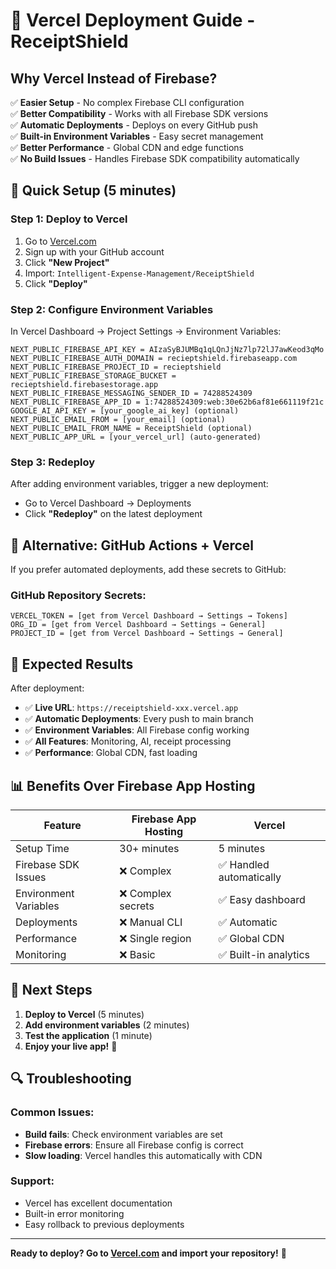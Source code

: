 # 🚀 Vercel Deployment Guide - ReceiptShield

## Why Vercel Instead of Firebase?

✅ **Easier Setup** - No complex Firebase CLI configuration  
✅ **Better Compatibility** - Works with all Firebase SDK versions  
✅ **Automatic Deployments** - Deploys on every GitHub push  
✅ **Built-in Environment Variables** - Easy secret management  
✅ **Better Performance** - Global CDN and edge functions  
✅ **No Build Issues** - Handles Firebase SDK compatibility automatically  

## 🎯 **Quick Setup (5 minutes)**

### Step 1: Deploy to Vercel
1. Go to [Vercel.com](https://vercel.com/)
2. Sign up with your GitHub account
3. Click **"New Project"**
4. Import: `Intelligent-Expense-Management/ReceiptShield`
5. Click **"Deploy"**

### Step 2: Configure Environment Variables
In Vercel Dashboard → Project Settings → Environment Variables:

```
NEXT_PUBLIC_FIREBASE_API_KEY = AIzaSyBJUMBq1qLQnJjNz7lp72lJ7awKeod3qMo
NEXT_PUBLIC_FIREBASE_AUTH_DOMAIN = recieptshield.firebaseapp.com
NEXT_PUBLIC_FIREBASE_PROJECT_ID = recieptshield
NEXT_PUBLIC_FIREBASE_STORAGE_BUCKET = recieptshield.firebasestorage.app
NEXT_PUBLIC_FIREBASE_MESSAGING_SENDER_ID = 74288524309
NEXT_PUBLIC_FIREBASE_APP_ID = 1:74288524309:web:30e62b6af81e661119f21c
GOOGLE_AI_API_KEY = [your_google_ai_key] (optional)
NEXT_PUBLIC_EMAIL_FROM = [your_email] (optional)
NEXT_PUBLIC_EMAIL_FROM_NAME = ReceiptShield (optional)
NEXT_PUBLIC_APP_URL = [your_vercel_url] (auto-generated)
```

### Step 3: Redeploy
After adding environment variables, trigger a new deployment:
- Go to Vercel Dashboard → Deployments
- Click **"Redeploy"** on the latest deployment

## 🔧 **Alternative: GitHub Actions + Vercel**

If you prefer automated deployments, add these secrets to GitHub:

### GitHub Repository Secrets:
```
VERCEL_TOKEN = [get from Vercel Dashboard → Settings → Tokens]
ORG_ID = [get from Vercel Dashboard → Settings → General]
PROJECT_ID = [get from Vercel Dashboard → Settings → General]
```

## 🎉 **Expected Results**

After deployment:
- ✅ **Live URL**: `https://receiptshield-xxx.vercel.app`
- ✅ **Automatic Deployments**: Every push to main branch
- ✅ **Environment Variables**: All Firebase config working
- ✅ **All Features**: Monitoring, AI, receipt processing
- ✅ **Performance**: Global CDN, fast loading

## 📊 **Benefits Over Firebase App Hosting**

| Feature | Firebase App Hosting | Vercel |
|---------|---------------------|---------|
| Setup Time | 30+ minutes | 5 minutes |
| Firebase SDK Issues | ❌ Complex | ✅ Handled automatically |
| Environment Variables | ❌ Complex secrets | ✅ Easy dashboard |
| Deployments | ❌ Manual CLI | ✅ Automatic |
| Performance | ❌ Single region | ✅ Global CDN |
| Monitoring | ❌ Basic | ✅ Built-in analytics |

## 🚀 **Next Steps**

1. **Deploy to Vercel** (5 minutes)
2. **Add environment variables** (2 minutes)
3. **Test the application** (1 minute)
4. **Enjoy your live app!** 🎉

## 🔍 **Troubleshooting**

### Common Issues:
- **Build fails**: Check environment variables are set
- **Firebase errors**: Ensure all Firebase config is correct
- **Slow loading**: Vercel handles this automatically with CDN

### Support:
- Vercel has excellent documentation
- Built-in error monitoring
- Easy rollback to previous deployments

---

**Ready to deploy? Go to [Vercel.com](https://vercel.com/) and import your repository!** 🚀
